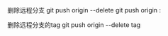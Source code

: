 删除远程分支
git push origin --delete <branchName>
git push origin :<branchName>

删除远程分支的tag
git push origin --delete tag <tagname>
